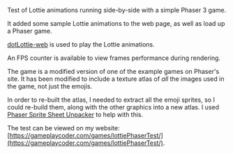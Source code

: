 Test of Lottie animations running side-by-side with a simple Phaser 3 game.

It added some sample Lottie animations to the web page, as well as load up a Phaser game.

[dotLottie-web](https://github.com/LottieFiles/dotlottie-web) is used to play the Lottie animations.

An FPS counter is available to view frames performance during rendering.

The game is a modified version of one of the example games on Phaser's site. It has been modified to include a texture atlas of _all_ the images used in the game, not just the emojis.

In order to re-built the atlas, I needed to extract all the emoji sprites, so I could re-build them, along with the other graphics into a new atlas. I used [Phaser Sprite Sheet Unpacker](https://github.com/lvcabral/PhaserSpriteSheetUnpacker) to help with this.

The test can be viewed on my website: [https://gameplaycoder.com/games/lottiePhaserTest/](https://gameplaycoder.com/games/lottiePhaserTest/).